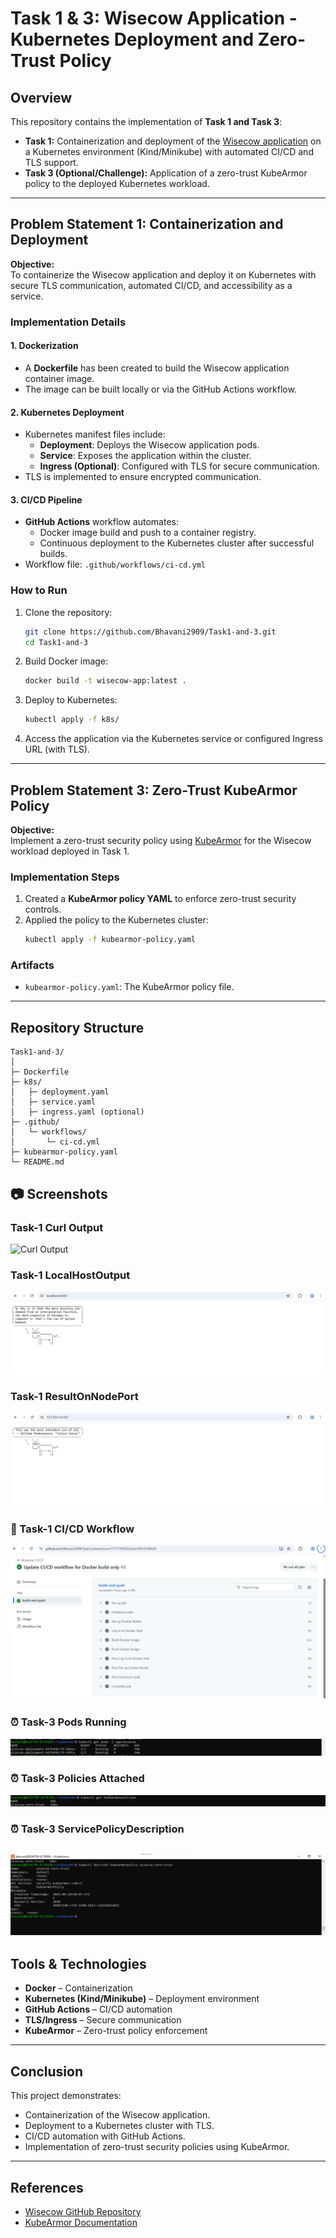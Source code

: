 # Task 1 & 3: Wisecow Application - Kubernetes Deployment and Zero-Trust Policy

## Overview

This repository contains the implementation of **Task 1 and Task 3**:

- **Task 1:** Containerization and deployment of the [Wisecow application](https://github.com/nyrahul/wisecow) on a Kubernetes environment (Kind/Minikube) with automated CI/CD and TLS support.
- **Task 3 (Optional/Challenge):** Application of a zero-trust KubeArmor policy to the deployed Kubernetes workload.

---

## Problem Statement 1: Containerization and Deployment

**Objective:**  
To containerize the Wisecow application and deploy it on Kubernetes with secure TLS communication, automated CI/CD, and accessibility as a service.

### Implementation Details

#### 1. Dockerization
- A **Dockerfile** has been created to build the Wisecow application container image.
- The image can be built locally or via the GitHub Actions workflow.

#### 2. Kubernetes Deployment
- Kubernetes manifest files include:
  - **Deployment**: Deploys the Wisecow application pods.
  - **Service**: Exposes the application within the cluster.
  - **Ingress (Optional)**: Configured with TLS for secure communication.
- TLS is implemented to ensure encrypted communication.

#### 3. CI/CD Pipeline
- **GitHub Actions** workflow automates:
  - Docker image build and push to a container registry.
  - Continuous deployment to the Kubernetes cluster after successful builds.
- Workflow file: `.github/workflows/ci-cd.yml`

### How to Run
1. Clone the repository:
   ```bash
   git clone https://github.com/Bhavani2909/Task1-and-3.git
   cd Task1-and-3
   ```
2. Build Docker image:
   ```bash
   docker build -t wisecow-app:latest .
   ```
3. Deploy to Kubernetes:
   ```bash
   kubectl apply -f k8s/
   ```
4. Access the application via the Kubernetes service or configured Ingress URL (with TLS).

---

## Problem Statement 3: Zero-Trust KubeArmor Policy

**Objective:**  
Implement a zero-trust security policy using [KubeArmor](https://docs.kubearmor.io/) for the Wisecow workload deployed in Task 1.

### Implementation Steps
1. Created a **KubeArmor policy YAML** to enforce zero-trust security controls.
2. Applied the policy to the Kubernetes cluster:
   ```bash
   kubectl apply -f kubearmor-policy.yaml
   ```

### Artifacts
- `kubearmor-policy.yaml`: The KubeArmor policy file.

---

## Repository Structure

```
Task1-and-3/
│
├─ Dockerfile
├─ k8s/
│   ├─ deployment.yaml
│   ├─ service.yaml
│   ├─ ingress.yaml (optional)
├─ .github/
│   └─ workflows/
│       └─ ci-cd.yml
├─ kubearmor-policy.yaml
└─ README.md
```
## 📷 Screenshots

### Task-1 Curl Output
![Curl Output](Screenshots/1.CurlOutput.png)

### Task-1 LocalHostOutput
![Local Host](Screenshots/2.LocalHostOutput.png)

### Task-1 ResultOnNodePort
![Node Port](Screenshots/3.ResultOnNodePort.png)

### 📝 Task-1 CI/CD Workflow
![CI/CD Workflow](Screenshots/4.CICDWorkFlow.png)

### ⏰ Task-3 Pods Running
![Pods Running](Screenshots/6.PodsRunning.png)

### ⏰ Task-3 Policies Attached
![Attached policy](Screenshots/7.PoliciesAttcached.png)

### ⏰ Task-3 ServicePolicyDescription
![Service Policy Attached](Screenshots/8.ServicePolicyDescription.png)
---

## Tools & Technologies
- **Docker** – Containerization
- **Kubernetes (Kind/Minikube)** – Deployment environment
- **GitHub Actions** – CI/CD automation
- **TLS/Ingress** – Secure communication
- **KubeArmor** – Zero-trust policy enforcement

---

## Conclusion
This project demonstrates:
- Containerization of the Wisecow application.
- Deployment to a Kubernetes cluster with TLS.
- CI/CD automation with GitHub Actions.
- Implementation of zero-trust security policies using KubeArmor.

---

## References
- [Wisecow GitHub Repository](https://github.com/nyrahul/wisecow)  
- [KubeArmor Documentation](https://docs.kubearmor.io/)

